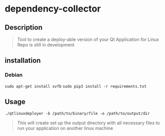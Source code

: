 # dependency-collector
## Description
> Tool to create a deploy-able version of your Qt Application for Linux
> Repo is still in development

## installation
### Debian
`sudo apt-get install xvfb`
`sudo pip3 install -r requirements.txt`

## Usage
`./qtlinuxdeployer -b /path/to/binary/file -o /path/to/output/dir`
>This will create set up the output directory with all necessary files to run your application on another linux machine
